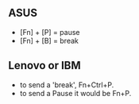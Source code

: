 ## ASUS
* [Fn] + [P] = pause
* [Fn] + [B] = break

## Lenovo or IBM
* to send a 'break', Fn+Ctrl+P. 
* to send a Pause it would be Fn+P.

